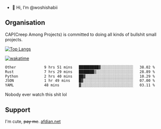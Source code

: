 - 👋 Hi, I’m @woshishabii

## Organisation

CAP(Creep Among Projects) is committed to doing all kinds of bullshit small projects.

[![Top Langs](https://github-readme-stats.vercel.app/api/top-langs/?username=woshishabii&layout=compact)](https://github.com/anuraghazra/github-readme-stats)

[![wakatime](https://wakatime.com/badge/user/34d02784-acc1-4a16-82d7-33fdb53c4ed6.svg)](https://wakatime.com/@34d02784-acc1-4a16-82d7-33fdb53c4ed6)


<!--START_SECTION:waka-->

```txt
Other             9 hrs 51 mins   █████████▓░░░░░░░░░░░░░░░   38.02 %
Rust              7 hrs 29 mins   ███████▒░░░░░░░░░░░░░░░░░   28.89 %
Python            2 hrs 40 mins   ██▓░░░░░░░░░░░░░░░░░░░░░░   10.29 %
JSON              1 hr 49 mins    █▓░░░░░░░░░░░░░░░░░░░░░░░   07.00 %
YAML              48 mins         ▓░░░░░░░░░░░░░░░░░░░░░░░░   03.11 %
```

<!--END_SECTION:waka-->

Nobody ever watch this shit lol

## Support
I'm cute, ~~pay me~~.
[afdian.net](https://afdian.com/a/woshishabi)

<!---
woshishabii/woshishabii is a ✨ special ✨ repository because its `README.md` (this file) appears on your GitHub profile.
You can click the Preview link to take a look at your changes.
--->
